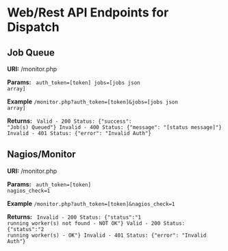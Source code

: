 Web/Rest API Endpoints for Dispatch
=============

Job Queue
-------------

**URI:** /monitor.php

**Params:** 
    <code>
    auth\_token=[token]
    jobs=[jobs json array]</code>

**Example** <code>/monitor.php?auth\_token=[token]&jobs=[jobs json array]</code>

**Returns:**
<code>
Valid   - 200 Status: {"success": "Job(s) Queued"}
Invalid - 400 Status: {"message": "[status message]"}
Invalid - 401 Status: {"error": "Invalid Auth"}
</code>



Nagios/Monitor
---------------

**URI:** /monitor.php

**Params:**
    <code>
    auth\_token=[token]
    nagios\_check=1</code>

**Example** <code>/monitor.php?auth\_token=[token]&nagios\_check=1</code>

**Returns:**
<code>
Invalid - 200 Status:   {"status":"1 running worker(s) not found - NOT OK"}
Valid   - 200 Status:   {"status":"2 running worker(s) - OK"}
Invalid - 401 Status:   {"error": "Invalid Auth"}</code>